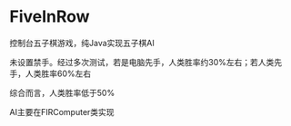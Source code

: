 # FiveInRow
控制台五子棋游戏，纯Java实现五子棋AI

未设置禁手。经过多次测试，若是电脑先手，人类胜率约30%左右；若人类先手，人类胜率60%左右

综合而言，人类胜率低于50%

AI主要在FIRComputer类实现
